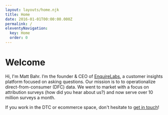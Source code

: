 ```yaml
---
layout: layouts/home.njk
title: Home
date: 2016-01-01T00:00:00.000Z
permalink: /
eleventyNavigation:
  key: Home
  order: 0
---
```

# Welcome

Hi, I'm Matt Bahr. I’m the founder & CEO of [EnquireLabs](https://enquirelabs.com), a customer insights platform focused on asking questions. Our mission is to to operationalize direct-from-consumer (DFC) data. We went to market with a focus on attribution surveys (how did you hear about us?) and now serve over 10 million surveys a month.

If you work in the DTC or ecommerce space, don't hesitate to [get in touch](/contact/)!


